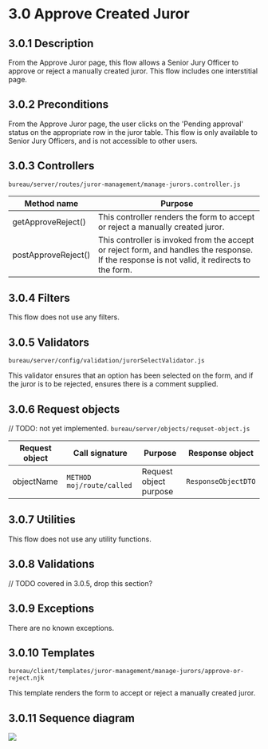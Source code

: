 # 3.0 Approve Created Juror
## 3.0.1 Description
From the Approve Juror page, this flow allows a Senior Jury Officer to approve or reject a manually created juror. This flow includes one interstitial page.

## 3.0.2 Preconditions
From the Approve Juror page, the user clicks on the 'Pending approval' status on the appropriate row in the juror table. This flow is only available to Senior Jury Officers, and is not accessible to other users.

## 3.0.3 Controllers
`bureau/server/routes/juror-management/manage-jurors.controller.js`

| Method name | Purpose |
|-|-|
| getApproveReject() | This controller renders the form to accept or reject a manually created juror. |
| postApproveReject() | This controller is invoked from the accept or reject form, and handles the response. If the response is not valid, it redirects to the form. |

## 3.0.4 Filters
This flow does not use any filters.

## 3.0.5 Validators
`bureau/server/config/validation/jurorSelectValidator.js`

This validator ensures that an option has been selected on the form, and if the juror is to be rejected, ensures there is a comment supplied.

## 3.0.6 Request objects
// TODO: not yet implemented.
`bureau/server/objects/requset-object.js`

| Request object | Call signature | Purpose | Response object |
|-|-|-|-|
| objectName | `METHOD moj/route/called` | Request object purpose | `ResponseObjectDTO` |

## 3.0.7 Utilities
This flow does not use any utility functions.

## 3.0.8 Validations
// TODO covered in 3.0.5, drop this section?

## 3.0.9 Exceptions
There are no known exceptions.

## 3.0.10 Templates
`bureau/client/templates/juror-management/manage-jurors/approve-or-reject.njk`

This template renders the form to accept or reject a manually created juror.

## 3.0.11 Sequence diagram
![](/frontend/bureau/umls/approve-manual-juror.svg)